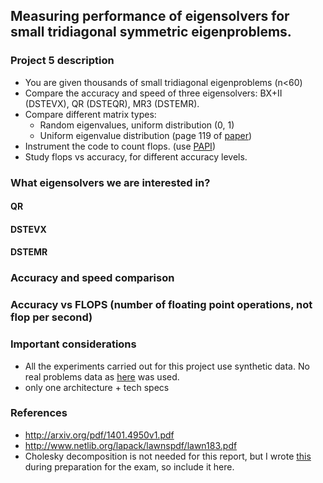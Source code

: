 ## Measuring performance of eigensolvers for small tridiagonal symmetric eigenproblems.

### Project **5** description

* You are given thousands of small tridiagonal eigenproblems (n<60)           
* Compare the accuracy and speed of three eigensolvers: BX+II (DSTEVX), QR (DSTEQR), MR3 (DSTEMR).
* Compare different matrix types:
   * Random eigenvalues, uniform distribution (0, 1)                            
   * Uniform eigenvalue distribution (page 119 of [paper](http://arxiv.org/pdf/1401.4950v1.pdf))
* Instrument the code to count flops. (use [PAPI](http://icl.cs.utk.edu/papi/))
* Study flops vs accuracy, for different accuracy levels.

### What eigensolvers we are interested in?

#### QR
#### DSTEVX
#### DSTEMR

### Accuracy and speed comparison

### Accuracy vs FLOPS (number of floating point operations, **not** flop per second)

### Important considerations

* All the experiments carried out for this project use synthetic data. No real problems data as [here](http://www.netlib.org/lapack/lawnspdf/lawn183.pdf) was used.
* only one architecture + tech specs

### References
* http://arxiv.org/pdf/1401.4950v1.pdf
* http://www.netlib.org/lapack/lawnspdf/lawn183.pdf
* Cholesky decomposition is not needed for this report, but I wrote [this](https://github.com/yobibyte/yobiblog/issues/5) during preparation for the exam, so include it here.

